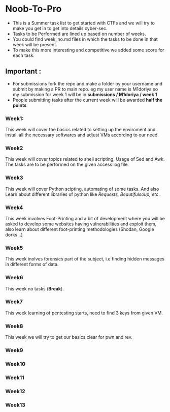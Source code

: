 # Noob-To-Pro
* This is a Summer task list to get started with CTFs and we will try to make you get in to get into details cyber-sec.
* Tasks to be Performed are lined up based on number of weeks.
* You could find week_no.md files in which the tasks to be done in that week will be present. 
* To make this more interesting and competitive we added some score for each task.

## Important :
* For submissions fork the repo and make a folder by your username and submit by making a PR to main repo. eg  my user name is M1doriya so my submission for week 1 will be in  **submissions / M1doriya / week 1**
* People submitting tasks after the current week will be awarded **half the points**

### Week1:
This week will cover the basics related to setting up the enviroment and install all the necessary softwares and adjust VMs according to our need.

### Week2
This week will cover topics related to shell scripting, Usage of Sed and Awk. The tasks are to be performed on the given access.log file.

### Week3
This week will cover Python scipting, automating of some tasks. And also Learn about different libraries of python like *Requests,  Beautifulsoup, etc .*

### Week4
This week involves Foot-Printing and a bit of development where you will be asked to develop some websites having vulnerabilities and exploit them, also learn about different foot-printing methodologies (Shodan, Google dorks ..)

### Week5
This week inolves forensics part of the subject, i.e finding hidden messages in different forms of data.

### Week6
This week no tasks (**Break**).

### Week7
This week learning of pentesting starts, need to find 3 keys from given VM.

### Week8
This week we will try to get our basics clear for pwn and rev.
### Week9
### Week10
### Week11
### Week12
### Week13
